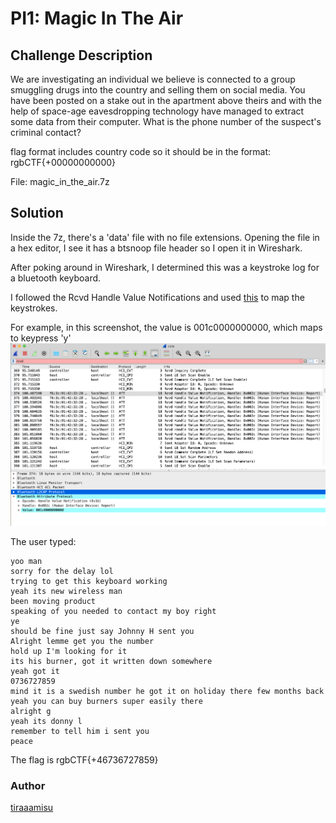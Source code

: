 # PI1: Magic In The Air
## Challenge Description
We are investigating an individual we believe is connected to a group smuggling drugs into the country and selling them on social media. You have been posted on a stake out in the apartment above theirs and with the help of space-age eavesdropping technology have managed to extract some data from their computer. What is the phone number of the suspect's criminal contact?

flag format includes country code so it should be in the format: rgbCTF{+00000000000}

File: magic_in_the_air.7z

## Solution
Inside the 7z, there's a 'data' file with no file extensions. Opening the file in a hex editor, I see it has a btsnoop file header so I open it in Wireshark.

After poking around in Wireshark, I determined this was a keystroke log for a bluetooth keyboard. 

I followed the Rcvd Handle Value Notifications and used [this](https://gist.github.com/MightyPork/6da26e382a7ad91b5496ee55fdc73db2) to map the keystrokes.

For example, in this screenshot, the value is 001c0000000000, which maps to keypress 'y'
![figure 1](figure_1.png)

The user typed:
```
yoo man
sorry for the delay lol
trying to get this keyboard working
yeah its new wireless man
been moving product 
speaking of you needed to contact my boy right
ye
should be fine just say Johnny H sent you
Alright lemme get you the number 
hold up I'm looking for it
its his burner, got it written down somewhere  
yeah got it
0736727859
mind it is a swedish number he got it on holiday there few months back
yeah you can buy burners super easily there
alright g
yeah its donny l
remember to tell him i sent you
peace
```

The flag is rgbCTF{+46736727859}

### Author
[tiraaamisu](https://github.com/Lindzy)